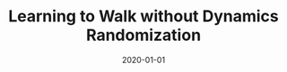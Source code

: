 ---
title: "Learning to Walk without Dynamics Randomization"
collection: publications
permalink: /publication/2020-01-01-Learning-to-Walk-without-Dynamics-Randomization
date: 2020-01-01
venue: 'RSS 2020: 2nd Workshop on Closing the Reality Gap in Sim2Real Transfer for Robotics'
paperurl: 'https://sim2real.github.io/assets/papers/2020/dao.pdf'
citation: ' Jeremy Dao,  Helei Duan,  <b>Kevin Green</b>,  Jonathan Hurst,  Alan Fern, &quot;Learning to Walk without Dynamics Randomization.&quot; RSS 2020: 2nd Workshop on Closing the Reality Gap in Sim2Real Transfer for Robotics, 2020.'
publication_type: 'misc'
bib_file_name: '2020-01-01-Learning-to-Walk-without-Dynamics-Randomization.bib'
---